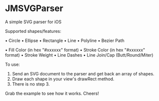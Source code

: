JMSVGParser
===========

A simple SVG parser for iOS

Supported shapes/features:

• Circle
• Ellipse
• Rectangle
• Line
• Polyline
• Bezier Path

• Fill Color (in hex "#xxxxxx" format)
• Stroke Color (in hex "#xxxxxx" format)
• Stroke Weight
• Line Dashes
• Line Join/Cap (Butt/Round/Miter)

To use:

1. Send an SVG document to the parser and get back an array of shapes.
2. Draw each shape in your view's drawRect method.
3. There is no step 3.

Grab the example to see how it works. Cheers!
